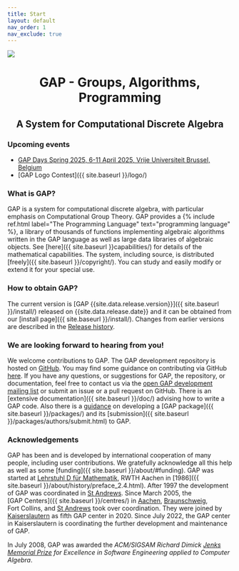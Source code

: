 ```yaml
---
title: Start
layout: default
nav_order: 1
nav_exclude: true
---
```


<img class="resp_logo" src="{{site.baseurl}}/logo/finalists/logos/E5/light/logo.png"/>

<h1 style="text-align:center;">GAP - Groups, Algorithms, Programming</h1>

<h2 style="text-align:center;">A System for Computational Discrete Algebra</h2>

### Upcoming events

- [GAP Days Spring 2025, 6-11 April 2025, Vrije Universiteit Brussel, Belgium](https://www.gapdays.de/gapdays2025-spring/)
- [GAP Logo Contest]({{ site.baseurl }}/logo/)

### What is GAP?

GAP is a system for computational discrete algebra, with particular
emphasis on Computational Group Theory.
GAP provides a {% include ref.html label="The Programming Language"
text="programming language" %}, a library of thousands of functions
implementing algebraic algorithms written in the GAP language as well as
large data libraries of
algebraic objects. See
[here]({{ site.baseurl }}capabilities/) for details of the mathematical capabilities.
The system, including source, is distributed
[freely]({{ site.baseurl }}/copyright/).
You can study and easily modify or extend it for your special use.

### How to obtain GAP?

The current version is
[GAP {{site.data.release.version}}]({{ site.baseurl }}/install/) released on {{site.data.release.date}}
and it can be obtained from our [install page]({{ site.baseurl }}/install/).
Changes from earlier versions are described in the
[Release history](https://github.com/gap-system/gap/blob/master/CHANGES.md).


### We are looking forward to hearing from you!

We welcome contributions to GAP. The GAP development repository is
hosted on [GitHub](https://github.com/gap-system/gap). You may find some
guidance on contributing via GitHub
[here](https://github.com/gap-system/gap/blob/master/CONTRIBUTING.md).
If you have any questions, or suggestions for GAP, the repository, or
documentation, feel free to contact us via the [open GAP development
mailing list](https://lists.uni-kl.de/gap/info/gap) or
submit an issue or a pull request on GitHub.
There is an [extensive documentation]({{ site.baseurl }}/doc/) advising how to
write a GAP code. Also there is a
[guidance](https://gap-packages.github.io/example/) on
developing a [GAP package]({{ site.baseurl }}/packages/) and its
[submission]({{ site.baseurl }}/packages/authors/submit.html) to GAP.


### Acknowledgements

GAP has been and is developed by international cooperation of many people,
including user contributions. We gratefully acknowledge all this help as
well as some
[funding]({{ site.baseurl }}/about/#funding). GAP was
started at [Lehrstuhl D für
Mathematik](https://www.math.rwth-aachen.de/LDFM/), RWTH Aachen in
[1986]({{ site.baseurl }}/about/history/preface_2.4.html).
After 1997
the development of GAP was coordinated in [St
Andrews](https://circa.st-andrews.ac.uk/). Since March 2005, the
[GAP Centers]({{ site.baseurl }}/centres/) in
[Aachen](https://www.math.rwth-aachen.de/LDFM/),
[Braunschweig](https://www.tu-braunschweig.de/iaa/),
Fort Collins,
and [St Andrews](https://circa.st-andrews.ac.uk/) took over coordination.
They were joined by [Kaiserslautern](https://math.rptu.de/ags/agag/)
as fifth GAP center in 2020.
Since July 2022, the GAP center in Kaiserslautern is coordinating the
further development and maintenance of GAP.

In July 2008, GAP was awarded the *ACM/SIGSAM Richard Dimick [Jenks
Memorial Prize](https://www.sigsam.org/awards/jenks/index.html) for
Excellence in Software Engineering applied to Computer Algebra*.